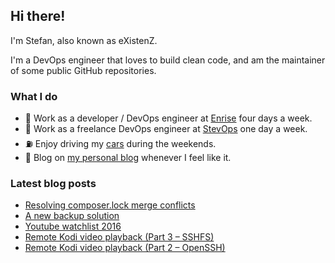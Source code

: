 ## Hi there!

I'm Stefan, also known as eXistenZ.

I'm a DevOps engineer that loves to build clean code, and am the maintainer of some public GitHub repositories.

### What I do

* :yellow_heart: Work as a developer / DevOps engineer at <a href="https://github.com/Enrise" target="_blank">Enrise</a> four days a week.
* :blue_heart: Work as a freelance DevOps engineer at <a href="https://github.com/StevOpsNL" target="_blank">StevOps</a> one day a week.
* :fuelpump: Enjoy driving my <a href="https://www.instagram.com/bunch_of_bimmers/" target="_blank">cars</a> during the weekends.
* :newspaper: Blog on <a href="https://stefan-van-essen.nl" target="_blank">my personal blog</a> whenever I feel like it.

### Latest blog posts
<!-- BLOG-POST-LIST:START -->
- [Resolving composer.lock merge conflicts](https://stefan-van-essen.nl/2022/10/resolving-composer-lock-merge-conflicts/)
- [A new backup solution](https://stefan-van-essen.nl/2018/03/new-backup-solution/)
- [Youtube watchlist 2016](https://stefan-van-essen.nl/2016/08/youtube-watchlist-2016/)
- [Remote Kodi video playback &lpar;Part 3 – SSHFS&rpar;](https://stefan-van-essen.nl/2016/05/remote-kodi-video-playback-part-3/)
- [Remote Kodi video playback &lpar;Part 2 – OpenSSH&rpar;](https://stefan-van-essen.nl/2015/12/remote-kodi-video-playback-part-2/)
<!-- BLOG-POST-LIST:END -->
